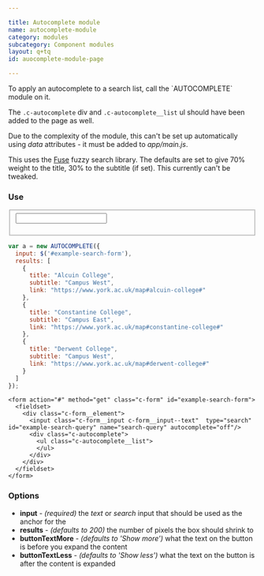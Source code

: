 ```yaml
---

title: Autocomplete module
name: autocomplete-module
category: modules
subcategory: Component modules
layout: q+tq
id: auocomplete-module-page

---
```


<div class="lead"><p>To apply an autocomplete to a search list, call the `AUTOCOMPLETE` module on it.</p></div>

The `.c-autocomplete` div and `.c-autocomplete__list` ul should have been added to the page as well.

Due to the complexity of the module, this can't be set up automatically using _data_ attributes - it must be added to _app/main.js_.

This uses the [Fuse](https://fusejs.io) fuzzy search library. The defaults are set to give 70% weight to the title, 30% to the subtitle (if set). This currently can't be tweaked.

### Use

<form action="#" method="get" class="c-form" id="example-search-form">
  <fieldset>
    <div class="c-form__element">
      <input class="c-form__input c-form__input--text"  type="search" id="example-search-query" name="search-query" autocomplete="off"/>
      <div class="c-autocomplete">
        <ul class="c-autocomplete__list">
        </ul>
      </div>
    </div>
  </fieldset>
</form>

<script>
require(['app/autocomplete'], function(AUTOCOMPLETE) {
  $(function() {
    var a = new AUTOCOMPLETE({
      input: $('#example-search-query'),
      results: [
        {
          title: "Alcuin College",
          subtitle: "Campus West",
          link: "https://www.york.ac.uk/map#alcuin-college#"
        },
        {
          title: "Constantine College",
          subtitle: "Campus East",
          link: "https://www.york.ac.uk/map#constantine-college#"
        },
        {
          title: "Derwent College",
          subtitle: "Campus West",
          link: "https://www.york.ac.uk/map#derwent-college#"
        }
      ]
    });
  });
});
</script>

```javascript
var a = new AUTOCOMPLETE({
  input: $('#example-search-form'),
  results: [
    {
      title: "Alcuin College",
      subtitle: "Campus West",
      link: "https://www.york.ac.uk/map#alcuin-college#"
    },
    {
      title: "Constantine College",
      subtitle: "Campus East",
      link: "https://www.york.ac.uk/map#constantine-college#"
    },
    {
      title: "Derwent College",
      subtitle: "Campus West",
      link: "https://www.york.ac.uk/map#derwent-college#"
    }
  ]
});
```

```markup
<form action="#" method="get" class="c-form" id="example-search-form">
  <fieldset>
    <div class="c-form__element">
      <input class="c-form__input c-form__input--text"  type="search" id="example-search-query" name="search-query" autocomplete="off"/>
      <div class="c-autocomplete">
        <ul class="c-autocomplete__list">
        </ul>
      </div>
    </div>
  </fieldset>
</form>
```

### Options

 * **input** - _(required)_ the _text_ or _search_ input that should be used as the anchor for the 
 * **results** - _(defaults to 200)_ the number of pixels the box should shrink to
 * **buttonTextMore** - _(defaults to 'Show more')_ what the text on the button is before you expand the content
 * **buttonTextLess** - _(defaults to 'Show less')_ what the text on the button is after the content is expanded
 